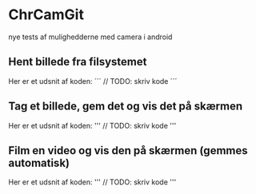 # ChrCamGit
nye tests af mulighedderne med camera i android

Hent billede fra filsystemet
-
Her er et udsnit af koden:
´´´
  // TODO: skriv kode
´´´

Tag et billede, gem det og vis det på skærmen
-
Her er et udsnit af koden:
'''
  // TODO: skriv kode
'''

Film en video og vis den på skærmen (gemmes automatisk)
-
Her er et udsnit af koden:
'''
  // TODO: skriv kode
'''
